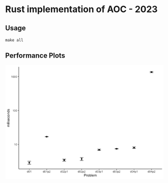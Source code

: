 # Rust implementation of AOC - 2023

## Usage

    make all

## Performance Plots

![](readme_files/figure-markdown_strict/unnamed-chunk-1-1.png)
